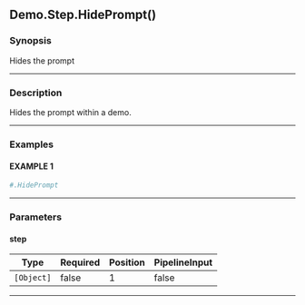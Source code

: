 Demo.Step.HidePrompt()
----------------------




### Synopsis
Hides the prompt



---


### Description

Hides the prompt within a demo.



---


### Examples
#### EXAMPLE 1
```PowerShell
#.HidePrompt
```



---


### Parameters
#### **step**




|Type      |Required|Position|PipelineInput|
|----------|--------|--------|-------------|
|`[Object]`|false   |1       |false        |





---

